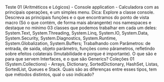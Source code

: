 ﻿Teste 01 (Aritméticos e Lógicos) - Console application - 
Calculadora com as principais operações, e um simples menu. Dica: Explore a classe console.
Descreva as principais funções e o que encontramos do ponto de vista macro (Só o que contém, de forma mais abrangente)
nos namespaces e destaque no mínimo 03 classes que podemos trabalhar em cada um deles: System.Text, System.Threading,
System.Linq, System.IO, System.Data, System.Security, System.Diagnostics, System.Runtime, System.Globalization, 
System.Buffers;
Trabalhando com Parâmetros: de entrada, de saida, objeto parâmetro, funções como pârametros, refletindo sobre efeitos 
colaterais (Imutabilidade e porque é importante).
O que são e para que servem Interfaces, e o que são Generics?
Coleções 01 (System.Collections) - Arrays, Dictionary, SortedDictionary, HashSet, Listas, SortedList, Queues e Stack. 
Quais são as diferenças entre esses tipos, tem que métodos distintos, qual o uso indicado?